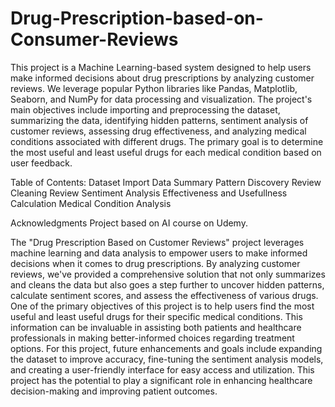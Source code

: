 # Drug-Prescription-based-on-Consumer-Reviews

This project is a Machine Learning-based system designed to help users make informed decisions about drug prescriptions by analyzing customer reviews. We leverage popular Python libraries like Pandas, Matplotlib, Seaborn, and NumPy for data processing and visualization. The project's main objectives include importing and preprocessing the dataset, summarizing the data, identifying hidden patterns, sentiment analysis of customer reviews, assessing drug effectiveness, and analyzing medical conditions associated with different drugs. The primary goal is to determine the most useful and least useful drugs for each medical condition based on user feedback.

Table of Contents: 
Dataset Import
Data Summary
Pattern Discovery
Review Cleaning
Review Sentiment Analysis
Effectiveness and Usefullness Calculation
Medical Condition Analysis

Acknowledgments
Project based on AI course on Udemy. 

The "Drug Prescription Based on Customer Reviews" project leverages machine learning and data analysis to empower users to make informed decisions when it comes to drug prescriptions. By analyzing customer reviews, we've provided a comprehensive solution that not only summarizes and cleans the data but also goes a step further to uncover hidden patterns, calculate sentiment scores, and assess the effectiveness of various drugs. One of the primary objectives of this project is to help users find the most useful and least useful drugs for their specific medical conditions. This information can be invaluable in assisting both patients and healthcare professionals in making better-informed choices regarding treatment options. For this project, future enhancements and goals include expanding the dataset to improve accuracy, fine-tuning the sentiment analysis models, and creating a user-friendly interface for easy access and utilization. This project has the potential to play a significant role in enhancing healthcare decision-making and improving patient outcomes.
